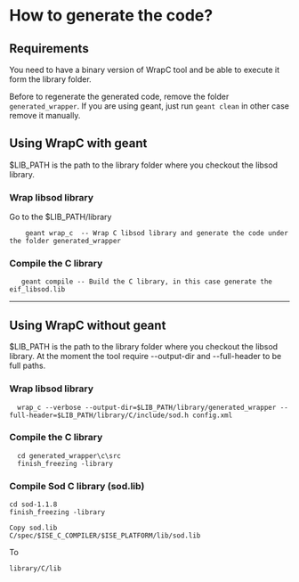 # How to generate the code?

## Requirements
You need to have a binary version of WrapC tool and be able to execute it form the library folder.

Before to regenerate the generated code, remove the folder `generated_wrapper`. If you are using geant, just run `geant clean` in other 
case remove it manually.

## Using WrapC with geant
$LIB_PATH is the path to the library folder where you checkout the libsod library.

### Wrap libsod library

Go to the $LIB_PATH/library

```
    geant wrap_c  -- Wrap C libsod library and generate the code under the folder generated_wrapper
```

### Compile the C library
 ```
    geant compile -- Build the C library, in this case generate the eif_libsod.lib
  ```

***
 
## Using WrapC without geant
  
$LIB_PATH is the path to the library folder where you checkout the libsod library.
At the moment the tool require --output-dir and --full-header to be full paths.
  
### Wrap libsod library  
  ```
    wrap_c --verbose --output-dir=$LIB_PATH/library/generated_wrapper --full-header=$LIB_PATH/library/C/include/sod.h config.xml
  ```

### Compile the C library
```
  cd generated_wrapper\c\src
  finish_freezing -library
```


### Compile Sod C library (sod.lib)
```
cd sod-1.1.8
finish_freezing -library
```

```
Copy sod.lib
C/spec/$ISE_C_COMPILER/$ISE_PLATFORM/lib/sod.lib
```
To
```
library/C/lib
```
